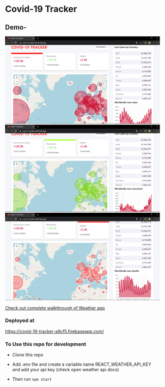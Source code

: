 <h1>Covid-19 Tracker</h1>

## Demo-
![demo1](assets/demo/demo1.png)
![demo2](assets/demo/demo2.png)
![demo3](assets/demo/demo3.png)

[Check out complete walkthrough of Weather app](https://vimeo.com/538755371/5ff8748a81)


### Deployed at

https://covid-19-tracker-a9cf5.firebaseapp.com/

### To Use this repo for development 


- Clone this repo

- Add .env file and create a variable name REACT_WEATHER_API_KEY and add your api key (check open weather api docs)

- Then run <code>npm start</code>

